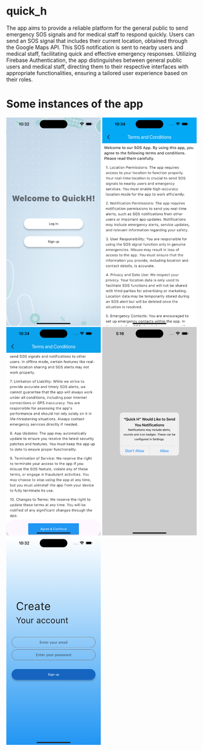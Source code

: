 # quick_h
The app aims to provide a reliable platform for the general public to send emergency SOS signals and for medical staff to respond quickly. Users can send an SOS signal that includes their current location, obtained through the Google Maps API. This SOS notification is sent to nearby users and medical staff, facilitating quick and effective emergency responses. Utilizing Firebase Authentication, the app distinguishes between general public users and medical staff, directing them to their respective interfaces with appropriate functionalities, ensuring a tailored user experience based on their roles.


# Some instances of the app



<img src='welcome.png' alt="image" height=550 width=250 />
<img src='terms1.png' alt="image" height=550 width=250 />
<img src='terms2.png' alt="image" height=550 width=250 />
<img src='notif.png' alt="image" height=550 width=250 />
<img src='signup.png' alt="image" height=550 width=250 />

